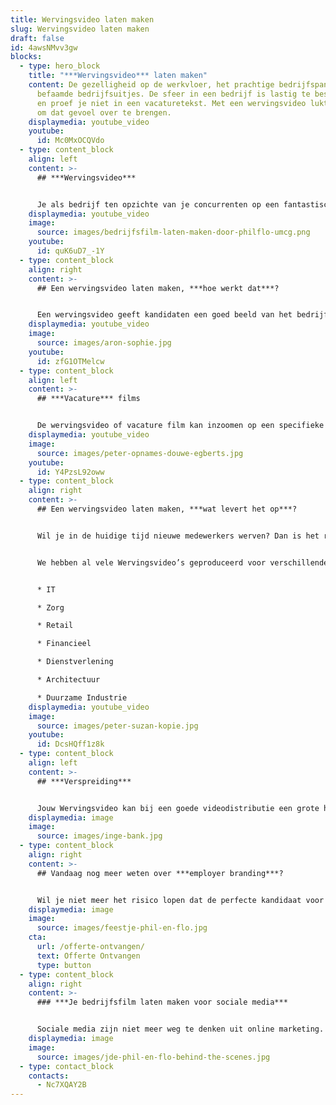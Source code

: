 ```yaml
---
title: Wervingsvideo laten maken
slug: Wervingsvideo laten maken
draft: false
id: 4awsNMvv3gw
blocks:
  - type: hero_block
    title: "***Wervingsvideo*** laten maken"
    content: De gezelligheid op de werkvloer, het prachtige bedrijfspand en de
      befaamde bedrijfsuitjes. De sfeer in een bedrijf is lastig te beschrijven
      en proef je niet in een vacaturetekst. Met een wervingsvideo lukt het wèl
      om dat gevoel over te brengen.
    displaymedia: youtube_video
    youtube:
      id: Mc0MxOCQVdo
  - type: content_block
    align: left
    content: >-
      ## ***Wervingsvideo***


      Je als bedrijf ten opzichte van je concurrenten op een fantastische manier onderscheiden? Geen saaie vacaturetekst, maar een authentieke film waarin het bedrijf en de functie in de schijnwerpers worden gezet. Een film die je kan inzetten op al je social media kanalen zoals LinkedIn, Instagram, Facebook en op de vacaturebanken zoals **Indeed**. Bel direct vrijblijvend met onze specialisten voor meer informatie! 085 - 273 8331
    displaymedia: youtube_video
    image:
      source: images/bedrijfsfilm-laten-maken-door-philflo-umcg.png
    youtube:
      id: quK6uD7_-1Y
  - type: content_block
    align: right
    content: >-
      ## Een wervingsvideo laten maken, ***hoe werkt dat***?


      Een wervingsvideo geeft kandidaten een goed beeld van het bedrijf. Letterlijk. Jij en je collega’s vertellen over het bedrijf en brengen zo het enthousiasme over voor de camera. Ons team ondersteunt en begeleidt de collega’s tijdens het filmen. Geen acteurs, maar een **eerlijk verhaal**. Sfeervolle beelden, de juiste achtergrondmuziek en een professionele montage doen de rest. Zo ontstaat het verhaal van jouw bedrijf binnen één minuut.
    displaymedia: youtube_video
    image:
      source: images/aron-sophie.jpg
    youtube:
      id: zfG1OTMelcw
  - type: content_block
    align: left
    content: >-
      ## ***Vacature*** films


      De wervingsvideo of vacature film kan inzoomen op een specifieke vacature of juist het bedrijf in alle aspecten laten zien. Ons creatieve marketing team denkt mee over de meest **succesvolle formule**. Een wervingsvideo laten maken door het team van Phil & Flo is een mooie ervaring die zich uitbetaalt.
    displaymedia: youtube_video
    image:
      source: images/peter-opnames-douwe-egberts.jpg
    youtube:
      id: Y4PzsL92oww
  - type: content_block
    align: right
    content: >-
      ## Een wervingsvideo laten maken, ***wat levert het op***?


      Wil je in de huidige tijd nieuwe medewerkers werven? Dan is het raadzaam een wervingsvideo te laten maken. Als bedrijf is het onverstandig om achter te blijven. Video is namelijk meer dan een trend. Het is een belangrijk medium geworden. Wanneer je een video hebt laten maken betaalt dit zich uit in de respons. Op wervingsvideo’s wordt meer gereageerd dan op een standaard vacaturetekst.


      We hebben al vele Wervingsvideo’s geproduceerd voor verschillende branches:


      * IT

      * Zorg

      * Retail

      * Financieel

      * Dienstverlening

      * Architectuur

      * Duurzame Industrie
    displaymedia: youtube_video
    image:
      source: images/peter-suzan-kopie.jpg
    youtube:
      id: DcsHQff1z8k
  - type: content_block
    align: left
    content: >-
      ## ***Verspreiding***


      Jouw Wervingsvideo kan bij een goede videodistributie een grote hit worden onder jouw doelgroep op sociale media. Een aansprekende film wordt graag gedeeld en bereikt zo die talenten die je graag binnen wilt halen. Ook zoekmachines houden van video’s. Wij kunnen je adviseren over zoekmachineoptimalisatie in combinatie met wervingsvideo’s, zodat jullie bedrijfsvideo de hoge score krijgt die hij verdient.
    displaymedia: image
    image:
      source: images/inge-bank.jpg
  - type: content_block
    align: right
    content: >-
      ## Vandaag nog meer weten over ***employer branding***?


      Wil je niet meer het risico lopen dat de perfecte kandidaat voor je functie afhaakt omdat zij of hij geen goed beeld krijgt van je bedrijf? Phil & Flo maakt hoogwaardige Employer branding video’s om werkgevers en werknemers bij elkaar te brengen. Wij laten jouw bedrijf van de beste kant zien, zodat potentiële werknemers enthousiast bij je zullen solliciteren. We vertellen je hier graag meer over, en beantwoorden al je vragen in persoon. Aarzel dus niet om contact op te nemen en meer te weten te komen over de kansen van employer branding en videomarketing voor jouw bedrijf!
    displaymedia: image
    image:
      source: images/feestje-phil-en-flo.jpg
    cta:
      url: /offerte-ontvangen/
      text: Offerte Ontvangen
      type: button
  - type: content_block
    align: right
    content: >-
      ### ***Je bedrijfsfilm laten maken voor sociale media***


      Sociale media zijn niet meer weg te denken uit online marketing. En zeg nou zelf: hoe vaak zie je een stuk tekst gedeeld worden, in vergelijking met filmpjes? Als je bedrijfsfilm een goed verhaal vertelt of grappig of spannend genoeg in elkaar zit, zullen mensen deze gaan delen op sociale media. Dat kan zelfs leiden tot een sneeuwbaleffect en dan vergroot je het bereik exponentieel. Door te kiezen voor een bedrijfsfilm van Phil & Flo, vergroot je je kansen om opgepikt te worden. Wij zetten je liever op de kaart als trending dan als saai en statisch.
    displaymedia: image
    image:
      source: images/jde-phil-en-flo-behind-the-scenes.jpg
  - type: contact_block
    contacts:
      - Nc7XQAY2B
---
```

